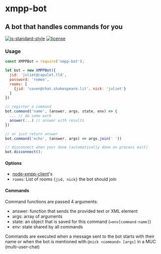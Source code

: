 # xmpp-bot
## A bot that handles commands for you
[![js-standard-style](https://img.shields.io/badge/code%20style-standard-brightgreen.svg?maxAge=2592000&style=flat-square)](http://standardjs.com/)
[![license](https://img.shields.io/github/license/skyrising/xmpp-bot.svg?maxAge=2592000&style=flat-square)](https://raw.githubusercontent.com/skyrising/xmpp-bot/master/LICENSE)

### Usage

```javascript
const XMPPBot = require('xmpp-bot');

let bot = new XMPPBot({
  jid: 'juliet@capulet.tld',
  password: 'romeo',
  rooms: [
    {jid: 'coven@chat.shakespeare.lit', nick: 'juliet'}
  ]
})

// register a command
bot.command('name', (answer, args, state, env) => {
  ... // do some work
  answer(...) // answer with results
})

// or just return answer
bot.command('echo', (answer, args) => args.join(' '))

// disconnect when your done (automatically done on process exit)
bot.disconnect();
```

#### Options

- [node-xmpp-client](http://node-xmpp.org/doc/client.html)'s
- `rooms`: List of rooms `{jid, nick}` the bot should join

#### Commands

Command functions are passed 4 arguments:

- answer: function that sends the provided text or XML element
- args: array of arguments
- state: an object that is saved for this command (`=env[command-name]`)
- env: state shared by all commands

Commands are executed when a message sent to the bot starts with their name
or when the bot is mentioned with `@nick <command> [args]` in a MUC (multi-user-chat)
